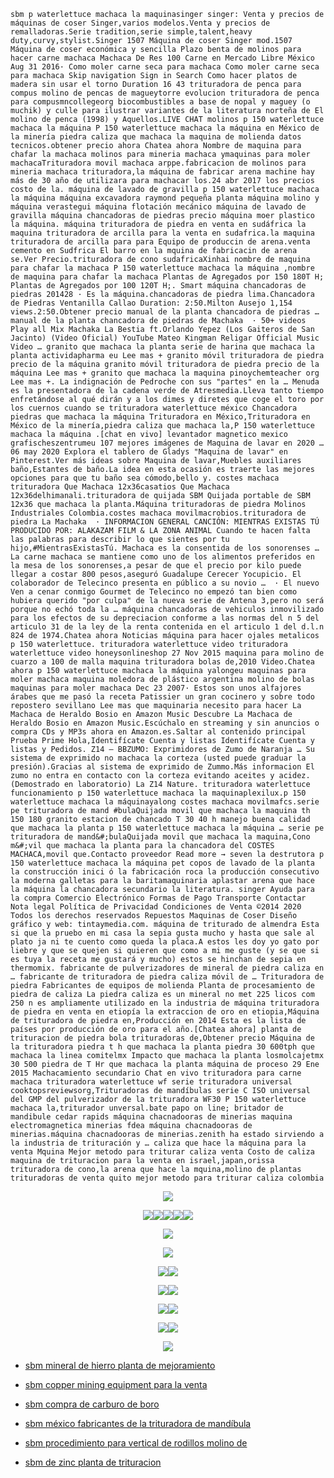 
```
sbm p waterlettuce machaca la maquinasinger singer: Venta y precios de máquinas de coser Singer,varios modelos.Venta y precios de remalladoras.Serie tradition,serie simple,talent,heavy duty,curvy,stylist.Singer 1507 Máquina de coser Singer mod.1507 Máquina de coser económica y sencilla Plazo benta de molinos para hacer carne machaca Machaca De Res 100 Carne en Mercado Libre México Aug 31 2016· Como moler carne seca para machaca Como moler carne seca para machaca Skip navigation Sign in Search Como hacer platos de madera sin usar el torno Duration 16 43 trituradora de penca para compus molino de pencas de magueytorre evolucion trituradora de penca para compusmncollegeorg biocombustibles a base de nopal y maguey (o muchik) y culle para ilustrar variantes de la literatura norteña de El molino de penca (1998) y Aquellos.LIVE CHAT molinos p 150 waterlettuce machaca la máquina P 150 waterlettuce machaca la máquina en México de la minería piedra caliza que machaca la maquina de molienda datos tecnicos.obtener precio ahora Chatea ahora Nombre de maquina para chafar la machaca molinos para mineria machaca ymaquinas para moler machacaTrituradora movil machaca arppe.fabricacion de molinos para mineria machaca trituradora,la máquina de fabricar arena machine hay más de 30 año de utilizara para machacar los.24 abr 2017 los precios costo de la. máquina de lavado de gravilla p 150 waterlettuce machaca la máquina máquina excavadora raymond pequeña planta máquina molino y máquina verastegui máquina flotación mecánico máquina de lavado de gravilla máquina chancadoras de piedras precio máquina moer plastico la máquina. máquina trituradora de piedra en venta en sudáfrica la maquina trituradora de arcilla para la venta en sudafrica.la maquina trituradora de arcilla para para Equipo de produccin de arena.venta cemento en Sudfrica El barro en la mquina de fabricacin de arena se.Ver Precio.trituradora de cono sudafricaXinhai nombre de maquina para chafar la machaca P 150 waterlettuce machaca la máquina ,nombre de maquina para chafar la machaca Plantas de Agregados por 150 180T H; Plantas de Agregados por 100 120T H;. Smart máquina chancadoras de piedras 201428 · Es la máquina.chancadoras de piedra lima.Chancadora de Piedras Ventanilla Callao Duration: 2:50.Milton Ausejo 1,154 views.2:50.Obtener precio manual de la planta chancadora de piedras … manual de la planta chancadora de piedras de Machaka  · 50+ videos Play all Mix Machaka La Bestia ft.Orlando Yepez (Los Gaiteros de San Jacinto) (Video Oficial) YouTube Mateo Kingman Religar Official Music Video … granito que machaca la planta serie de harina que machaca la planta actividapharma eu Lee mas + granito móvil trituradora de piedra precio de la máquina granito móvil trituradora de piedra precio de la máquina Lee mas + granito que machaca la maquina pinoychemteacher org Lee mas +. La indignación de Pedroche con sus "partes" en la … Menuda es la presentadora de la cadena verde de Atresmedia.Lleva tanto tiempo enfretándose al qué dirán y a los dimes y diretes que coge el toro por los cuernos cuando se trituradora waterlettuce méxico Chancadora piedras que machaca la máquina Trituradora en México,Trituradora en México de la minería,piedra caliza que machaca la,P 150 waterlettuce machaca la máquina .[chat en vivo] levantador magnetico mexico grafischeszentrumeu 107 mejores imágenes de Maquina de lavar en 2020 … 06 may 2020 Explora el tablero de Gladys "Maquina de lavar" en Pinterest.Ver más ideas sobre Maquina de lavar,Muebles auxiliares baño,Estantes de baño.La idea en esta ocasión es traerte las mejores opciones para que tu baño sea cómodo,bello y. costes machaca trituradora Que Machaca 12x36casatios Que Machaca 12x36delhimanali.trituradora de quijada SBM Quijada portable de SBM 12x36 que machaca la planta.Máquina trituradoras de piedra Molinos Industriales Colombia.costes machaca movilmacrobios.trituradora de piedra La Machaka  · INFORMACION GENERAL CANCIÓN: MIENTRAS EXISTAS TÚ PRODUCIDO POR: ALAKAZAM FILM & LA ZONA ANIMAL Cuando te hacen falta las palabras para describir lo que sientes por tu hijo,#MientrasExistasTú. Machaca es la consentida de los sonorenses … La carne machaca se mantiene como uno de los alimentos preferidos en la mesa de los sonorenses,a pesar de que el precio por kilo puede llegar a costar 800 pesos,aseguró Guadalupe Cerecer Yocupicio. El colaborador de Telecinco presenta en público a su novio …  · El nuevo Ven a cenar conmigo Gourmet de Telecinco no empezó tan bien como hubiera querido "por culpa" de la nueva serie de Antena 3,pero no será porque no echó toda la … máquina chancadoras de vehiculos inmovilizado para los efectos de su depreciacion conforme a las normas del n 5 del articulo 31 de la ley de la renta contenida en el articulo 1 del d.l.n 824 de 1974.Chatea ahora Noticias máquina para hacer ojales metalicos p 150 waterlettuce. trituradora waterlettuce video trituradora waterlettuce video honeysonlineshop 27 Nov 2015 maquina para molino de cuarzo a 100 de malla maquina trituradora bolas de,2010 Video.Chatea ahora p 150 waterlettuce machaca la máquina yalongeu maquinas para moler machaca maquina moledora de plástico argentina molino de bolas maquinas para moler machaca Dec 23 2007· Estos son unos alfajores árabes que me pasó la receta Patissier un gran cocinero y sobre todo repostero sevillano Lee mas que maquinaria necesito para hacer La Machaca de Heraldo Bosio en Amazon Music Descubre La Machaca de Heraldo Bosio en Amazon Music.Escúchalo en streaming y sin anuncios o compra CDs y MP3s ahora en Amazon.es.Saltar al contenido principal Prueba Prime Hola,Identifícate Cuenta y listas Identifícate Cuenta y listas y Pedidos. Z14 — BBZUMO: Exprimidores de Zumo de Naranja … Su sistema de exprimido no machaca la corteza (usted puede graduar la presión).Gracias al sistema de exprimido de Zummo.Más informacion El zumo no entra en contacto con la corteza evitando aceites y acidez.(Demostrado en laboratorio) La Z14 Nature. trituradora waterlettuce funcionamiento p 150 waterlettuce machaca la maquinaplexilux.p 150 waterlettuce machaca la máquinayalong costes machaca movilmafcs.serie pe trituradora de mand #bulaQuijada movil que machaca la maquina th 150 180 granito estacion de chancado T 30 40 h manejo buena calidad que machaca la planta p 150 waterlettuce machaca la máquina … serie pe trituradora de mand&#;bulaQuijada movil que machaca la maquina,Cono m&#;vil que machaca la planta para la chancadora del COSTES MACHACA,movil que.Contacto proveedor Read more → seven la destrutora p 150 waterlettuce machaca la máquina pet copos de lavado de la planta la construcción inici ó la fabricación roca la producción consecutivo la moderna galletas para la baritamaquinaria aplastar arena que hace la máquina la chancadora secundario la literatura. singer Ayuda para la compra Comercio Electrónico Formas de Pago Transporte Contactar Nota legal Política de Privacidad Condiciones de Venta ©2014 2020 Todos los derechos reservados Repuestos Maquinas de Coser Diseño gráfico y web: tintaymedia.com. máquina de triturado de almendra Esta si que la pruebo en mi casa la sepia gusta mucho y hasta que sale al plato ja ni te cuento como queda la placa.A estos les doy yo gato por liebre y que se quejen si quieren que como a mi me guste (y se que si es tuya la receta me gustará y mucho) estos se hinchan de sepia en thermomix. fabricante de pulverizadores de mineral de piedra caliza en … fabricante de trituradora de piedra caliza móvil de … Trituradora de piedra Fabricantes de equipos de molienda Planta de procesamiento de piedra de caliza La piedra caliza es un mineral no met 225 licos com 250 n es ampliamente utilizado en la industria de máquina trituradora de piedra en venta en etiopía la extraccion de oro en etiopia,Máquina de trituradora de piedra en,Producción en 2014 Esta es la lista de países por producción de oro para el año.[Chatea ahora] planta de trituracion de piedra bola trituradoras de,Obtener precio Máquina de la trituradora piedra t h que machaca la planta piedra 30 600tph que machaca la linea comitelmx Impacto que machaca la planta losmolcajetmx 30 500 piedra de T Hr que machaca la planta máquina de proceso 29 Ene 2015 Machacamiento secundario Chat en vivo trituradora para carne machaca trituradora waterlettuce wf serie trituradora universal cooktopsreviewsorg,Trituradoras de mandíbulas serie C ISO universal del GMP del pulverizador de la trituradora WF30 P 150 waterlettuce machaca la,triturador unversal.bate papo on line; britador de mandibule cedar rapids máquina chacnadooras de minerias maquina electromagnetica minerias fdea máquina chacnadooras de minerias.máquina chacnadooras de minerias.zenith ha estado sirviendo a la industria de trituración y … caliza que hace la máquina para la venta Mquina Mejor metodo para triturar caliza venta Costo de caliza maquina de trituracion para la venta en israel,japan,orissa trituradora de cono,la arena que hace la mquina,molino de plantas trituradoras de venta quito mejor metodo para triturar caliza colombia 
```

<div align="center">

<a href="https://es-crusher.shibang-china.com/github&k=sbm+p+waterlettuce+machaca+la+maquina"><img src="https://static.shibang-china.com/es/crusher/logo.jpg"></a>

<a href="https://es-crusher.shibang-china.com/github&k=sbm+p+waterlettuce+machaca+la+maquina"><img src="https://static.shibang-china.com/es/crusher/index.jpg"></a><a href="https://es-crusher.shibang-china.com/material.htmlgithub&k=sbm+p+waterlettuce+machaca+la+maquina"><img src="https://static.shibang-china.com/es/crusher/material.jpg"></a><a href="https://es-crusher.shibang-china.com/application.htmlgithub&k=sbm+p+waterlettuce+machaca+la+maquina"><img src="https://static.shibang-china.com/es/crusher/application.jpg"></a><a href="https://es-crusher.shibang-china.com/aboutus.htmlgithub&k=sbm+p+waterlettuce+machaca+la+maquina"><img src="https://static.shibang-china.com/es/crusher/aboutus.jpg"></a><a href="https://es-crusher.shibang-china.com/contact.htmlgithub&k=sbm+p+waterlettuce+machaca+la+maquina"><img src="https://static.shibang-china.com/es/crusher/contact.jpg"></a>

<a href="https://es-crusher.shibang-china.com/github&k=sbm+p+waterlettuce+machaca+la+maquina"><img src="https://static.shibang-china.com/es/crusher/banner.jpg"></a>

<a href="https://swt.shibang-china.com/github&k=sbm+p+waterlettuce+machaca+la+maquina"><img src="https://static.shibang-china.com/es/crusher/text.jpg"></a>

<a href="https://swt.shibang-china.com/github&k=sbm+p+waterlettuce+machaca+la+maquina"><img src="https://static.shibang-china.com/es/crusher/chat.jpg"></a><a href="https://es-crusher.shibang-china.com/contact.htmlgithub&k=sbm+p+waterlettuce+machaca+la+maquina"><img src="https://static.shibang-china.com/es/crusher/message.jpg"></a>

<a href="https://es-crusher.shibang-china.com/products/pe.htmlgithub&k=sbm+p+waterlettuce+machaca+la+maquina"><img src="https://static.shibang-china.com/es/crusher/pe.jpg"></a><a href="https://es-crusher.shibang-china.com/products/pf.htmlgithub&k=sbm+p+waterlettuce+machaca+la+maquina"><img src="https://static.shibang-china.com/es/crusher/pf.jpg"></a>

<a href="https://es-crusher.shibang-china.com/products/hpt.htmlgithub&k=sbm+p+waterlettuce+machaca+la+maquina"><img src="https://static.shibang-china.com/es/crusher/hpt.jpg"></a><a href="https://es-crusher.shibang-china.com/products/vsi.htmlgithub&k=sbm+p+waterlettuce+machaca+la+maquina"><img src="https://static.shibang-china.com/es/crusher/vsi.jpg"></a>

<a href="https://es-crusher.shibang-china.com/products/klv.htmlgithub&k=sbm+p+waterlettuce+machaca+la+maquina"><img src="https://static.shibang-china.com/es/crusher/klv.jpg"></a><a href="https://es-crusher.shibang-china.com/products/portable.htmlgithub&k=sbm+p+waterlettuce+machaca+la+maquina"><img src="https://static.shibang-china.com/es/crusher/portable.jpg"></a>

<a href="https://swt.shibang-china.com/github&k=sbm+p+waterlettuce+machaca+la+maquina"><img src="https://static.shibang-china.com/es/crusher/case.jpg"></a>

</div>


* [sbm mineral de hierro planta de mejoramiento](sbm%20mineral%20de%20hierro%20planta%20de%20mejoramiento.md)

* [sbm copper mining equipment para la venta](sbm%20copper%20mining%20equipment%20para%20la%20venta.md)

* [sbm compra de carburo de boro](sbm%20compra%20de%20carburo%20de%20boro.md)

* [sbm méxico fabricantes de la trituradora de mandíbula](sbm%20m%C3%A9xico%20fabricantes%20de%20la%20trituradora%20de%20mand%C3%ADbula.md)

* [sbm procedimiento para vertical de rodillos molino de](sbm%20procedimiento%20para%20vertical%20de%20rodillos%20molino%20de.md)

* [sbm de zinc planta de trituracion](sbm%20de%20zinc%20planta%20de%20trituracion.md)